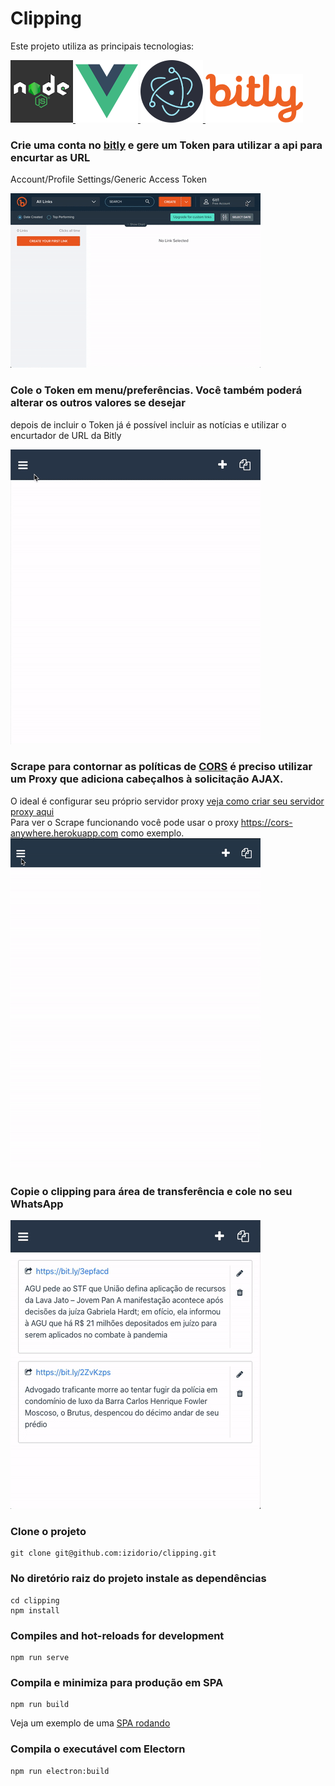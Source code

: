# Clipping
Este projeto utiliza as principais tecnologias:

[ ![](./assets/node.png) ](https://nodejs.org/) [ ![](./assets/vue.png) ](https://vuejs.org/) [ ![](./assets/electron.png) ](https://www.electronjs.org/)  [ ![](./assets/bitly.png)](https://bitly.com/)

### Crie uma conta no [bitly](https://bitly.com/) e gere um Token para utilizar a api para encurtar as URL
Account/Profile Settings/Generic Access Token

![](./assets/bitly-token.gif)

### Cole o Token em **menu/preferências**. Você também poderá alterar os outros valores se desejar
depois de incluir o Token já é possível incluir as notícias e utilizar o encurtador de URL da Bitly

![](./assets/clipping-token.gif)

### **Scrape** para contornar as políticas de [CORS](https://developer.mozilla.org/pt-BR/docs/Web/HTTP/Controle_Acesso_CORS) é preciso utilizar um Proxy que adiciona cabeçalhos à solicitação AJAX.
O ideal é configurar seu próprio servidor proxy [veja como criar seu servidor proxy aqui](https://github.com/izidorio/proxy-cors)
<br>Para ver o Scrape funcionando você pode usar o proxy  https://cors-anywhere.herokuapp.com como exemplo.  
![](./assets/clipping-proxy.gif)

### Copie o clipping para área de transferência e cole no seu WhatsApp
![](./assets/clipping-copy.gif)

### Clone o projeto 
```
git clone git@github.com:izidorio/clipping.git
```
### No diretório raiz do projeto instale as dependências
```
cd clipping
npm install
```

### Compiles and hot-reloads for development
```
npm run serve
```

### Compila e minimiza para produção em SPA
```
npm run build
```
Veja um exemplo de uma [SPA rodando](https://clipping.vercel.app/)

### Compila o executável com Electorn
```
npm run electron:build
```





